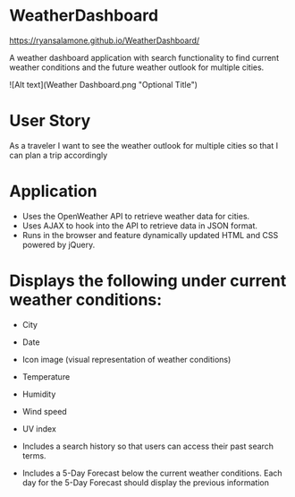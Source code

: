# WeatherDashboard


https://ryansalamone.github.io/WeatherDashboard/


A weather dashboard application with search functionality to find current weather conditions and the future weather outlook for multiple cities. 


![Alt text](Weather Dashboard.png "Optional Title")


# User Story
As a traveler
I want to see the weather outlook for multiple cities
so that I can plan a trip accordingly




# Application


- Uses the OpenWeather API to retrieve weather data for cities. 
- Uses AJAX to hook into the API to retrieve data in JSON format.
- Runs in the browser and feature dynamically updated HTML and CSS powered by jQuery.


# Displays the following under current weather conditions:


- City

- Date

- Icon image (visual representation of weather conditions)

- Temperature

- Humidity

- Wind speed

- UV index




- Includes a search history so that users can access their past search terms.

- Includes a 5-Day Forecast below the current weather conditions. Each day for the 5-Day Forecast should display the previous information

